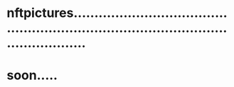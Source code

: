 # nftpictures.............................................................................................................
# soon.....
